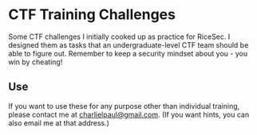 # CTF Training Challenges
Some CTF challenges I initially cooked up as practice for RiceSec. I designed them as tasks that an
undergraduate-level CTF team should be able to figure out. Remember to keep a security mindset about
you - you win by cheating!

## Use
If you want to use these for any purpose other than individual training, please contact me
at charlielpaul@gmail.com. (If you want hints, you can also email me at that address.)


